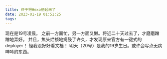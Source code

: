 ```yaml
---
title: 终于把Hexo搭起来了
date: 2023-01-19 01:51:25
tags:
---
```

现在是19号凌晨。
之前一方面忙，另一方面又懒。将近二十天过去了，才磨磨蹭蹭地弄好。
并且，焦头烂额地捣鼓了许久，才发现原来官方有一键式的deployer！
怪我没好好看文档！
明天（20号）是我的19岁生日。或许会写点无病呻吟的东西。